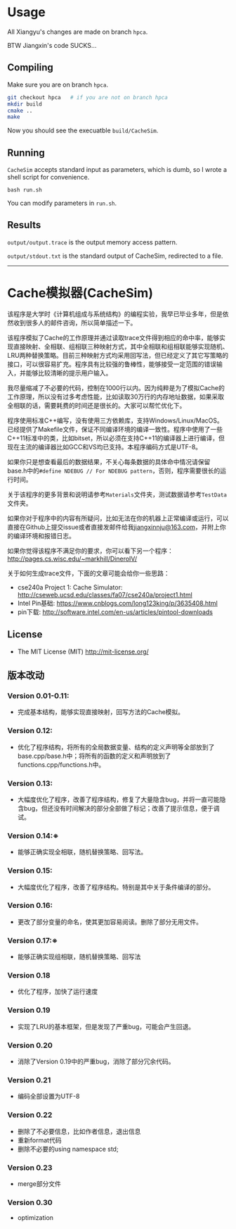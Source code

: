 # Usage

All Xiangyu's changes are made on branch `hpca`.

BTW Jiangxin's code SUCKS...

## Compiling
Make sure you are on branch `hpca`.
```sh
git checkout hpca   # if you are not on branch hpca
mkdir build
cmake ..
make
```
Now you should see the execuatble `build/CacheSim`.

## Running
`CacheSim` accepts standard input as parameters, which is dumb, so I wrote a shell script for convenience.
```
bash run.sh
```
You can modify parameters in `run.sh`.

## Results
`output/output.trace` is the output memory access pattern.

`output/stdout.txt` is the standard output of CacheSim, redirected to a file.

---

# Cache模拟器(CacheSim)

该程序是大学时《计算机组成与系统结构》的编程实验，我早已毕业多年，但是依然收到很多人的邮件咨询，所以简单描述一下。

该程序模拟了Cache的工作原理并通过读取trace文件得到相应的命中率，能够实现直接映射、全相联、组相联三种映射方式，其中全相联和组相联能够实现随机、LRU两种替换策略。目前三种映射方式均采用回写法，但已经定义了其它写策略的接口，可以很容易扩充。程序具有比较强的鲁棒性，能够接受一定范围的错误输入，并能够比较清晰的提示用户输入。

我尽量缩减了不必要的代码，控制在1000行以内。因为纯粹是为了模拟Cache的工作原理，所以没有过多考虑性能，比如读取30万行的内存地址数据，如果采取全相联的话，需要耗费的时间还是很长的。大家可以帮忙优化下。

程序使用标准C++编写，没有使用三方依赖库，支持Windows/Linux/MacOS。已经提供了Makefile文件，保证不同编译环境的编译一致性。程序中使用了一些C++11标准中的类，比如bitset<T>，所以必须在支持C++11的编译器上进行编译，但现在主流的编译器比如GCC和VS均已支持。本程序编码方式是UTF-8。

如果你只是想查看最后的数据结果，不关心每条数据的具体命中情况请保留base.h中的`#define NDEBUG // For NDEBUG pattern`，否则，程序需要很长的运行时间。

关于该程序的更多背景和说明请参考`Materials`文件夹，测试数据请参考`TestData`文件夹。

如果你对于程序中的内容有所疑问，比如无法在你的机器上正常编译或运行，可以直接在Github上提交issue或者直接发邮件给我<jiangxinnju@163.com>，并附上你的编译环境和报错日志。

如果你觉得该程序不满足你的要求，你可以看下另一个程序：<http://pages.cs.wisc.edu/~markhill/DineroIV/>

关于如何生成trace文件，下面的文章可能会给你一些思路：

* cse240a Project 1: Cache Simulator: <http://cseweb.ucsd.edu/classes/fa07/cse240a/project1.html>
* Intel Pin基础: <https://www.cnblogs.com/long123king/p/3635408.html>
* pin下载: <http://software.intel.com/en-us/articles/pintool-downloads>

## License

+ The MIT License (MIT) <http://mit-license.org/>

## 版本改动

### Version 0.01-0.11:

* 完成基本结构，能够实现直接映射，回写方法的Cache模拟。

### Version 0.12:

* 优化了程序结构，将所有的全局数据变量、结构的定义声明等全部放到了base.cpp/base.h中；将所有的函数的定义和声明放到了functions.cpp/functions.h中。

### Version 0.13:

* 大幅度优化了程序，改善了程序结构，修复了大量隐含bug，并将一直可能隐含bug，但还没有时间解决的部分全部做了标记；改善了提示信息，便于调试。

### Version 0.14:※

* 能够正确实现全相联，随机替换策略、回写法。

### Version 0.15:

* 大幅度优化了程序，改善了程序结构。特别是其中关于条件编译的部分。

### Version 0.16:

* 更改了部分变量的命名，使其更加容易阅读。删除了部分无用文件。

### Version 0.17:※

* 能够正确实现组相联，随机替换策略、回写法

### Version 0.18

* 优化了程序，加快了运行速度

### Version 0.19

* 实现了LRU的基本框架，但是发现了严重bug，可能会产生回退。

### Version 0.20

* 消除了Version 0.19中的严重bug，消除了部分冗余代码。

### Version 0.21

* 编码全部设置为UTF-8

### Version 0.22

* 删除了不必要信息，比如作者信息，退出信息
* 重新format代码
* 删除不必要的using namespace std;

### Version 0.23

* merge部分文件

### Version 0.30

* optimization

